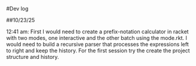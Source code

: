 #Dev log

##10/23/25

12:41 am: First I would need to create a prefix-notation calculator in racket with two modes, one interactive and the other batch using the mode.rkt. I would need to build a recursive parser that processes the expressions left to right and keep the history. For the first session try the create the project structure and history. 